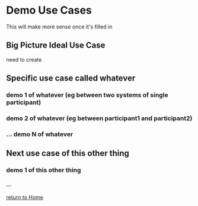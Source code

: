# Demo Use Cases

This will make more sense once it's filled in

## Big Picture Ideal Use Case

need to create

## Specific use case called whatever

### demo 1 of whatever (eg between two systems of single participant)

### demo 2 of whatever (eg between participant1 and participant2)

### ... demo N of whatever

## Next use case of this other thing

### demo 1 of this other thing

#### ...

[return to Home](../index.md)
